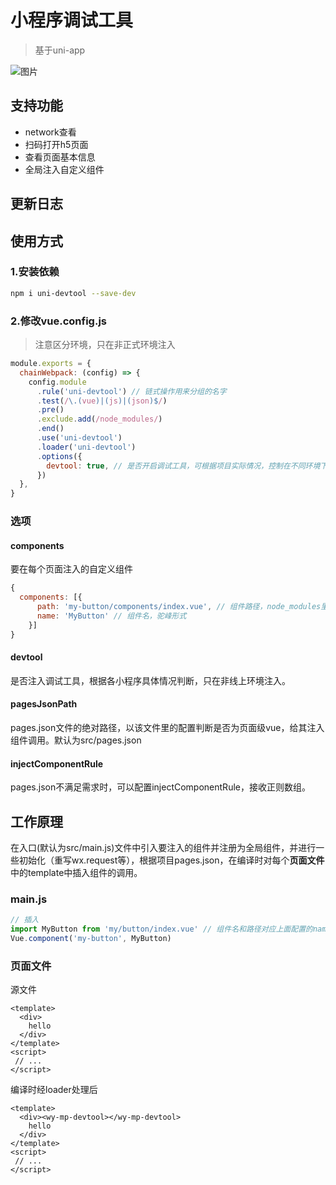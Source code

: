 # 小程序调试工具

> 基于uni-app


![图片](https://qnm.hunliji.com/FgbQbE_gbcuK_wps-JfyE5KwMhIB)


## 支持功能
- network查看
- 扫码打开h5页面
- 查看页面基本信息
- 全局注入自定义组件

## 更新日志

## 使用方式

### 1.安装依赖

```bash
npm i uni-devtool --save-dev
```

### 2.修改vue.config.js
> 注意区分环境，只在非正式环境注入

```javascript
module.exports = {
  chainWebpack: (config) => {
    config.module
      .rule('uni-devtool') // 链式操作用来分组的名字
      .test(/\.(vue)|(js)|(json)$/)
      .pre()
      .exclude.add(/node_modules/)
      .end()
      .use('uni-devtool')
      .loader('uni-devtool')
      .options({
        devtool: true, // 是否开启调试工具，可根据项目实际情况，控制在不同环境下是否开启
      })
  },
}
```

### 选项

#### components
要在每个页面注入的自定义组件
```javascript
{
  components: [{
      path: 'my-button/components/index.vue', // 组件路径，node_modules里的组件，或相对main.js的相对路径，如./components/my-button/index.vue
      name: 'MyButton' // 组件名，驼峰形式
    }]
}
```

#### devtool
是否注入调试工具，根据各小程序具体情况判断，只在非线上环境注入。


#### pagesJsonPath
pages.json文件的绝对路径，以该文件里的配置判断是否为页面级vue，给其注入组件调用。默认为src/pages.json

#### injectComponentRule
pages.json不满足需求时，可以配置injectComponentRule，接收正则数组。
## 工作原理
在入口(默认为src/main.js)文件中引入要注入的组件并注册为全局组件，并进行一些初始化（重写wx.request等），根据项目pages.json，在编译时对每个**页面文件**中的template中插入组件的调用。

### main.js
```javascript
// 插入
import MyButton from 'my/button/index.vue' // 组件名和路径对应上面配置的name和path，所以是相对main.js的路径
Vue.component('my-button', MyButton)
```

### 页面文件
源文件
```vue
<template>
  <div>
    hello
  </div>
</template>
<script>
 // ...
</script>
```

编译时经loader处理后
```vue
<template>
  <div><wy-mp-devtool></wy-mp-devtool>
    hello
  </div>
</template>
<script>
 // ...
</script>
```


